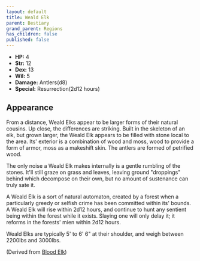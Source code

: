 ```yaml
---
layout: default
title: Weald Elk
parent: Bestiary
grand_parent: Regions
has_children: false
published: false
---
```


- **HP:** 4
- **Str:** 12
- **Dex:** 13
- **Wil:** 5
- **Damage:** Antlers(d8)
- **Special:** Resurrection(2d12 hours)

## Appearance
From a distance, Weald Elks appear to be larger forms of their natural cousins. Up close, the differences are striking. Built in the skeleton of an elk, but grown larger, the Weald Elk appears to be filled with stone local to the area. Its' exterior is a combination of wood and moss, wood to provide a form of armor, moss as a makeshift skin. The antlers are formed of petrified wood.

The only noise a Weald Elk makes internally is a gentle rumbling of the stones. It'll still graze on grass and leaves, leaving ground "droppings" behind which decompose on their own, but no amount of sustenance can truly sate it.

A Weald Elk is a sort of natural automaton, created by a forest when a particularly greedy or selfish crime has been committed within its' bounds. A Weald Elk will rise within 2d12 hours, and continue to hunt any sentient being within the forest while it exists. Slaying one will only delay it; it reforms in the forests' mien within 2d12 hours.

Weald Elks are typically 5' to 6' 6" at their shoulder, and weigh between 2200lbs and 3000lbs.


(Derived from [Blood Elk](/rules/wardens-guide/bestiary/#blood-elk))
